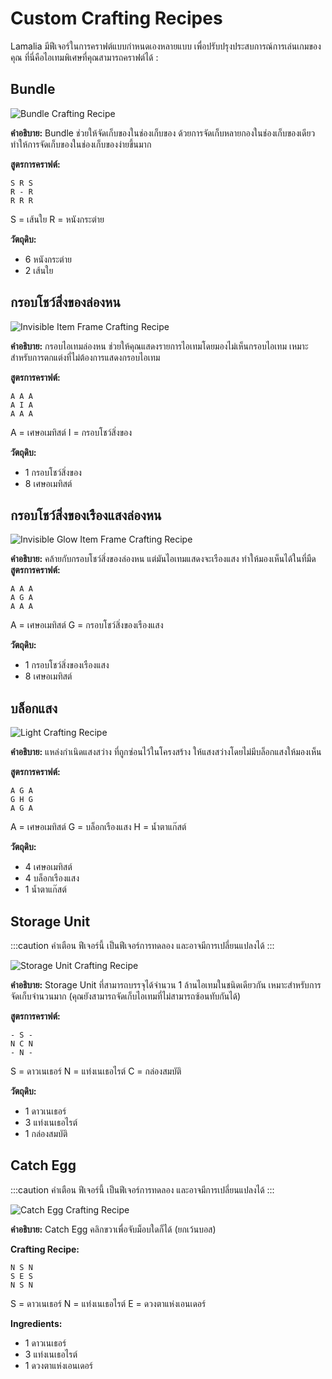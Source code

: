 # Custom Crafting Recipes

Lamalia มีฟีเจอร์ในการคราฟต์แบบกำหนดเองหลายแบบ เพื่อปรับปรุงประสบการณ์การเล่นเกมของคุณ ที่นี่คือไอเทมพิเศษที่คุณสามารถคราฟต์ได้ :

## Bundle

![Bundle Crafting Recipe](/img/doc/features/customCrafting/bundle.png)

**คำอธิบาย:** Bundle ช่วยให้จัดเก็บของในช่องเก็บของ ด้วยการจัดเก็บหลายกองในช่องเก็บของเดียว ทำให้การจัดเก็บของในช่องเก็บของง่ายขึ้นมาก

**สูตรการคราฟต์:**
```
S R S
R - R
R R R
```
S = เส้นใย
R = หนังกระต่าย

**วัตถุดิบ:**
- 6 หนังกระต่าย
- 2 เส้นใย

## กรอบโชว์สิ่งของล่องหน

![Invisible Item Frame Crafting Recipe](/img/doc/features/customCrafting/invisItemFrame.png)

**คำอธิบาย:** กรอบไอเทมล่องหน ช่วยให้คุณแสดงรายการไอเทมโดยมองไม่เห็นกรอบไอเทม เหมาะสำหรับการตกแต่งที่ไม่ต้องการแสดงกรอบไอเทม

**สูตรการคราฟต์:**
```
A A A
A I A
A A A
```
A = เศษอเมทิสต์
I = กรอบโชว์สิ่งของ

**วัตถุดิบ:**
- 1 กรอบโชว์สิ่งของ
- 8 เศษอเมทิสต์

## กรอบโชว์สิ่งของเรืองแสงล่องหน

![Invisible Glow Item Frame Crafting Recipe](/img/doc/features/customCrafting/glowInvisItemFrame.png)

**คำอธิบาย:** คล้ายกับกรอบโชว์สิ่งของล่องหน แต่มันไอเทมแสดงจะเรืองแสง ทำให้มองเห็นได้ในที่มืด
**สูตรการคราฟต์:**
```
A A A
A G A
A A A
```
A = เศษอเมทิสต์
G = กรอบโชว์สิ่งของเรืองแสง

**วัตถุดิบ:**
- 1 กรอบโชว์สิ่งของเรืองแสง
- 8 เศษอเมทิสต์

## บล็อกแสง

![Light Crafting Recipe](/img/doc/features/customCrafting/lightBlock.png)

**คำอธิบาย:** แหล่งกำเนิดแสงสว่าง ที่ถูกซ่อนไว้ในโครงสร้าง ให้แสงสว่างโดยไม่มีบล็อกแสงให้มองเห็น

**สูตรการคราฟต์:**
```
A G A
G H G
A G A
```
A = เศษอเมทิสต์
G = บล็อกเรืองแสง
H = น้ำตาแก๊สต์

**วัตถุดิบ:**
- 4 เศษอเมทิสต์
- 4 บล็อกเรืองแสง
- 1 น้ำตาแก๊สต์

## Storage Unit

:::caution คำเตือน
ฟีเจอร์นี้ เป็นฟีเจอร์การทดลอง และอาจมีการเปลี่ยนแปลงได้
:::

![Storage Unit Crafting Recipe](/img/doc/features/customCrafting/storageUnit.png)

**คำอธิบาย:** Storage Unit ที่สามารถบรรจุได้จำนวน 1 ล้านไอเทมในชนิดเดียวกัน เหมาะสำหรับการจัดเก็บจำนวนมาก (คุณยังสามารถจัดเก็บไอเทมที่ไม่สามารถซ้อนทับกันได้)

**สูตรการคราฟต์:**
```
- S -
N C N
- N -
```

S = ดาวเนเธอร์
N = แท่งเนเธอไรต์
C = กล่องสมบัติ

**วัตถุดิบ:**
- 1 ดาวเนเธอร์
- 3 แท่งเนเธอไรต์
- 1 กล่องสมบัติ

## Catch Egg

:::caution คำเตือน
ฟีเจอร์นี้ เป็นฟีเจอร์การทดลอง และอาจมีการเปลี่ยนแปลงได้
:::

![Catch Egg Crafting Recipe](/img/doc/features/customCrafting/Catch_Egg.png)

**คำอธิบาย:** Catch Egg คลิกขวาเพื่อจับม็อบใดก็ได้ (ยกเว้นบอส)

**Crafting Recipe:**
```
N S N
S E S
N S N
```

S = ดาวเนเธอร์
N = แท่งเนเธอไรต์
E = ดวงตาแห่งเอนเดอร์

**Ingredients:**
- 1 ดาวเนเธอร์
- 3 แท่งเนเธอไรต์
- 1 ดวงตาแห่งเอนเดอร์
